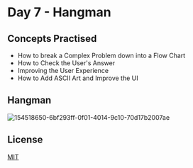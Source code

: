 # Day 7 - Hangman
## Concepts Practised
- How to break a Complex Problem down into a Flow Chart
- How to Check the User's Answer
- Improving the User Experience
- How to Add ASCII Art and Improve the UI
## Hangman
![154518650-6bf293ff-0f01-4014-9c10-70d17b2007ae](https://github.com/shondsouza/100-Days-of-Code-Python/assets/138319148/e5f9c705-8db9-4abc-b270-12afba9580fa)
## License

[MIT](https://choosealicense.com/licenses/mit/)
